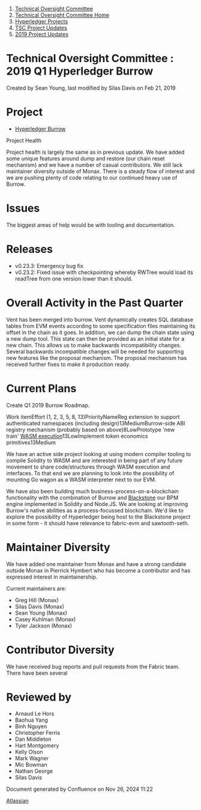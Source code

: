 1. [Technical Oversight Committee](index.html)
2. [Technical Oversight Committee Home](Technical-Oversight-Committee-Home_21430274.html)
3. [Hyperledger Projects](Hyperledger-Projects_21447704.html)
4. [TSC Project Updates](TSC-Project-Updates_21430854.html)
5. [2019 Project Updates](2019-Project-Updates_21447735.html)

# Technical Oversight Committee : 2019 Q1 Hyperledger Burrow

Created by Sean Young, last modified by Silas Davis on Feb 21, 2019

# Project

- [Hyperledger Burrow](https://github.com/hyperledger/burrow)

Project Health

Project health is largely the same as in previous update. We have added some unique features around dump and restore (our chain reset mechanism) and we have a number of casual contributors. We still lack maintainer diversity outside of Monax. There is a steady flow of interest and we are pushing plenty of code relating to our continued heavy use of Burrow.

# Issues

The biggest areas of help would be with tooling and documentation. 

# Releases

- v0.23.3: Emergency bug fix
- v0.23.2: Fixed issue with checkpointing whereby RWTree would load its readTree from one version lower than it should.

# Overall Activity in the Past Quarter

Vent has been merged into burrow. Vent dynamically creates SQL database tables from EVM events according to some specification files maintaining its offset in the chain as it goes. In addition, we can dump the chain state using a new dump tool. This state can then be provided as an initial state for a new chain. This allows us to make backwards incompatibility changes. Several backwards incompatible changes will be needed for supporting new features like the proposal mechanism. The proposal mechanism has received further fixes to make it production ready.

# Current Plans

Create Q1 2019 Burrow Roadmap.

Work itemEffort (1, 2, 3, 5, 8, 13)PriorityNameReg extension to support authenticated namespaces (including design)13MediumBurrow-side ABI registry mechanism (probably based on above)8LowPrototype 'new train' [WASM execution](https://github.com/go-interpreter/wagon "https://github.com/go-interpreter/wagon")13LowImplement token economics primitives13Medium

We have an active side project looking at using modern compiler tooling to compile Solidity to WASM and are interested in being part of any future movement to share code/structures through WASM execution and interfaces. To that end we are planning to look into the possibility of mounting Go wagon as a WASM interpreter next to our EVM.

We have also been building much business-process-on-a-blockchain functionality with the combination of Burrow and [Blackstone](https://github.com/agreements-network/blackstone "https://github.com/agreements-network/blackstone") our BPM engine implemented in Solidity and Node.JS. We are looking at improving Burrow's native abilities as a process-focussed blockchain. We'd like to explore the possibility of Hyperledger being host to the Blackstone project in some form - it should have relevance to fabric-evm and sawtooth-seth.

# Maintainer Diversity

We have added one maintainer from Monax and have a strong candidate outside Monax in Pierrick Hymbert who has become a contributor and has expressed interest in maintainership.

Current maintainers are:

- Greg Hill (Monax)
- Silas Davis (Monax)
- Sean Young (Monax)
- Casey Kuhlman (Monax)
- Tyler Jackson (Monax)

# Contributor Diversity

We have received bug reports and pull requests from the Fabric team.  There have been several 

# Reviewed by

- Arnaud Le Hors
- Baohua Yang
- Binh Nguyen
- Christopher Ferris
- Dan Middleton
- Hart Montgomery
- Kelly Olson
- Mark Wagner
- Mic Bowman
- Nathan George
- Silas Davis

Document generated by Confluence on Nov 26, 2024 11:22

[Atlassian](http://www.atlassian.com/)
